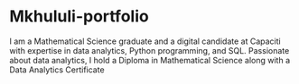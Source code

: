 # Mkhululi-portfolio
I am a Mathematical Science graduate and a digital candidate at Capaciti with expertise in data analytics, Python programming, and SQL. Passionate about data analytics, I hold a Diploma in Mathematical Science along with a Data Analytics Certificate
